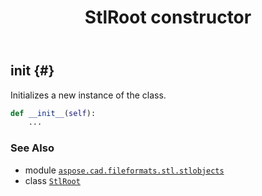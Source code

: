﻿---
title: StlRoot constructor
second_title: Aspose.CAD for Python via .NET API References
description: 
type: docs
weight: 10
url: /python-net/aspose.cad.fileformats.stl.stlobjects/stlroot/__init__/
is_root: false
---

## __init__ {#}

Initializes a new instance of the  class.



```python
def __init__(self):
    ...
```





### See Also
* module [`aspose.cad.fileformats.stl.stlobjects`](../../)
* class [`StlRoot`](/cad/python-net/aspose.cad.fileformats.stl.stlobjects/stlroot)
